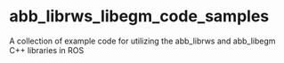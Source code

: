# abb_librws_libegm_code_samples
A collection of example code for utilizing the abb_librws and abb_libegm C++ libraries in ROS
